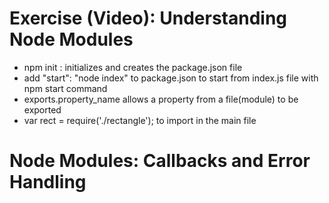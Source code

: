# Exercise (Video): Understanding Node Modules
- npm init : initializes and creates the package.json file
- add "start": "node index" to package.json to start from index.js file with npm start command
- exports.property_name allows a property from a file(module) to be exported
- var rect = require('./rectangle'); to import in the main file
# Node Modules: Callbacks and Error Handling
